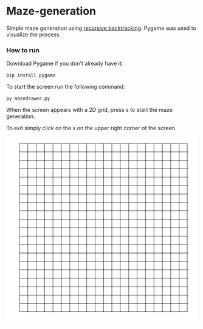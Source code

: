# Maze-generation
Simple maze generation using [recursive backtracking](https://en.wikipedia.org/wiki/Maze_generation_algorithm).
Pygame was used to visualize the process.

### How to run
Download Pygame if you don't already have it:


    pip install pygame


To start the screen run the following command:


    py mazedrawer.py


When the screen appears with a 2D grid, press s to start the maze generation.


To exit simply click on the x on the upper right corner of the screen.

![Maze generation visualization](maze_generator.gif)
